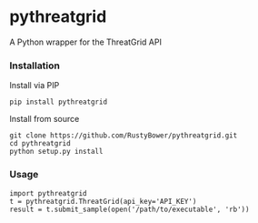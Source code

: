 # pythreatgrid
A Python wrapper for the ThreatGrid API

### Installation
Install via PIP
```
pip install pythreatgrid
```

Install from source
```
git clone https://github.com/RustyBower/pythreatgrid.git
cd pythreatgrid
python setup.py install
```

### Usage
```
import pythreatgrid
t = pythreatgrid.ThreatGrid(api_key='API_KEY')
result = t.submit_sample(open('/path/to/executable', 'rb'))
```
